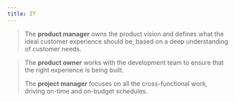 ```yaml
---
title: IT
---
```


> The **product manager** owns the product vision and defines what the ideal customer experience should be, based on a deep understanding of customer needs. 

> The **product owner** works with the development team to ensure that the right experience is being built. 
>
> The **project manager** focuses on all the cross-functional work, driving on-time and on-budget schedules.
